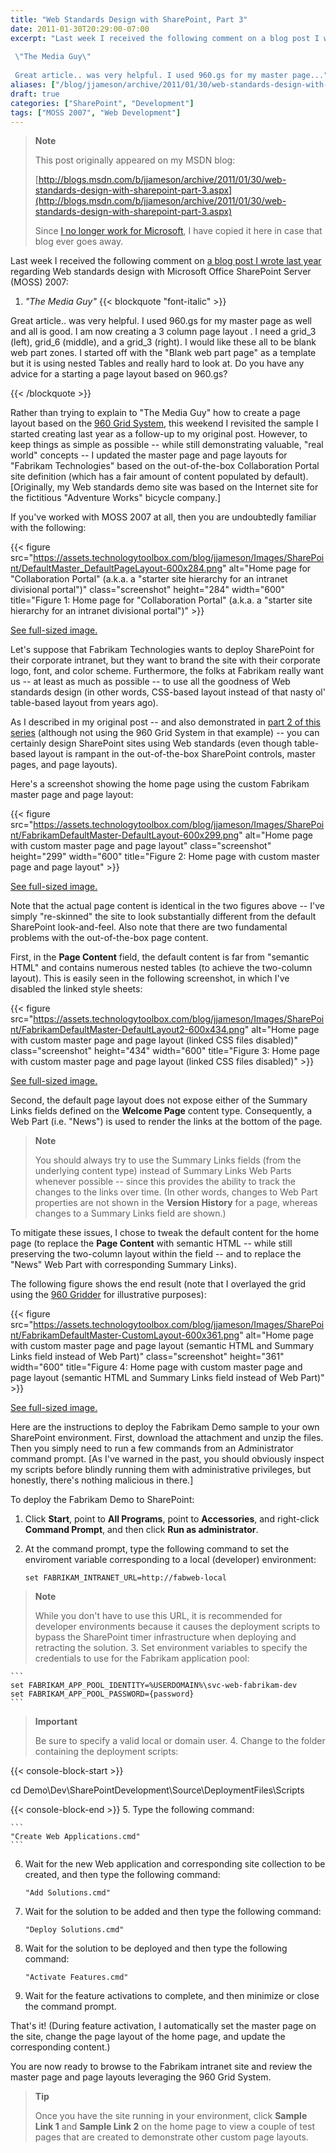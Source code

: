 ```yaml
---
title: "Web Standards Design with SharePoint, Part 3"
date: 2011-01-30T20:29:00-07:00
excerpt: "Last week I received the following comment on a blog post I wrote last year regarding Web standards design with Microsoft Office SharePoint Server (MOSS) 2007: 
 
 \"The Media Guy\" 
 
 Great article.. was very helpful. I used 960.gs for my master page..."
aliases: ["/blog/jjameson/archive/2011/01/30/web-standards-design-with-sharepoint-part-3.aspx"]
draft: true
categories: ["SharePoint", "Development"]
tags: ["MOSS 2007", "Web Development"]
---
```


> **Note**
>
> This post originally appeared on my MSDN blog:
>
> [http://blogs.msdn.com/b/jjameson/archive/2011/01/30/web-standards-design-with-sharepoint-part-3.aspx](http://blogs.msdn.com/b/jjameson/archive/2011/01/30/web-standards-design-with-sharepoint-part-3.aspx)
>
> Since [I no longer work for Microsoft](/blog/jjameson/2011/09/02/last-day-with-microsoft), I have copied it here in case that blog                 ever goes away.

Last week I received the following comment on [a blog post I wrote last year](/blog/jjameson/2010/01/30/web-standards-design-with-moss-2007-part-1) regarding Web standards design with Microsoft         Office SharePoint Server (MOSS) 2007:

1. <cite>"The Media Guy"</cite>
   {{< blockquote "font-italic" >}}

Great article.. was very helpful. I used 960.gs for my master page as well and all                     is good. I am now creating a 3 column page layout . I need a grid\_3 (left), grid\_6                     (middle), and a grid\_3 (right). I would like these all to be blank web part zones.                     I started off with the "Blank web part page" as a template but it is using nested                     Tables and really hard to look at. Do you have any advice for a starting a page                     layout based on 960.gs?

{{< /blockquote >}}

Rather than trying to explain to "The Media Guy" how to create a page layout based         on the [960 Grid System](http://960.gs/), this weekend I revisited the         sample I started creating last year as a follow-up to my original post. However,         to keep things as simple as possible -- while still demonstrating valuable, "real         world" concepts -- I updated the master page and page layouts for "Fabrikam Technologies"         based on the out-of-the-box Collaboration Portal site definition (which has a fair         amount of content populated by default). [Originally, my Web standards demo site         was based on the Internet site for the fictitious "Adventure Works" bicycle company.]

If you've worked with MOSS 2007 at all, then you are undoubtedly familiar with the         following:

{{< figure
src="https://assets.technologytoolbox.com/blog/jjameson/Images/SharePoint/DefaultMaster_DefaultPageLayout-600x284.png"
alt="Home page for \"Collaboration Portal\" (a.k.a. a \"starter site hierarchy for an intranet divisional portal\")"
class="screenshot"
height="284"
width="600"
title="Figure 1: Home page for \"Collaboration Portal\" (a.k.a. a \"starter site hierarchy for an intranet divisional portal\")" >}}

[See full-sized image.](https://assets.technologytoolbox.com/blog/jjameson/Images/SharePoint/DefaultMaster_DefaultPageLayout-1064x504.png)

Let's suppose that Fabrikam Technologies wants to deploy SharePoint for their corporate         intranet, but they want to brand the site with their corporate logo, font, and color         scheme. Furthermore, the folks at Fabrikam really want us -- at least as much as         possible -- to use all the goodness of Web standards design (in other words, CSS-based         layout instead of that nasty ol' table-based layout from years ago).

As I described in my original post -- and also demonstrated in [part 2 of this series](/blog/jjameson/2010/12/02/web-standards-design-with-sharepoint-part-2) (although not using the 960 Grid System in that example)         -- you can certainly design SharePoint sites using Web standards (even though table-based         layout is rampant in the out-of-the-box SharePoint controls, master pages, and page         layouts).

Here's a screenshot showing the home page using the custom Fabrikam master page         and page layout:

{{< figure
src="https://assets.technologytoolbox.com/blog/jjameson/Images/SharePoint/FabrikamDefaultMaster-DefaultLayout-600x299.png"
alt="Home page with custom master page and page layout"
class="screenshot"
height="299"
width="600"
title="Figure 2: Home page with custom master page and page layout" >}}

[See full-sized image.](https://assets.technologytoolbox.com/blog/jjameson/Images/SharePoint/FabrikamDefaultMaster-DefaultLayout-1062x530.png)

Note that the actual page content is identical in the two figures above -- I've         simply "re-skinned" the site to look substantially different from the default SharePoint         look-and-feel. Also note that there are two fundamental problems with the out-of-the-box         page content.

First, in the **Page Content** field, the default content is far from         "semantic HTML" and contains numerous nested tables (to achieve the two-column layout).         This is easily seen in the following screenshot, in which I've disabled the linked         style sheets:

{{< figure
src="https://assets.technologytoolbox.com/blog/jjameson/Images/SharePoint/FabrikamDefaultMaster-DefaultLayout2-600x434.png"
alt="Home page with custom master page and page layout (linked CSS files disabled)"
class="screenshot"
height="434"
width="600"
title="Figure 3: Home page with custom master page and page layout (linked CSS files disabled)" >}}

[See full-sized image.](https://assets.technologytoolbox.com/blog/jjameson/Images/SharePoint/FabrikamDefaultMaster-DefaultLayout2-1045x756.png)

Second, the default page layout does not expose either of the Summary Links fields         defined on the **Welcome Page** content type. Consequently, a Web Part         (i.e. "News") is used to render the links at the bottom of the page.

> **Note**
>
> You should always try to use the Summary Links fields (from the underlying content
> type) instead of Summary Links Web Parts whenever possible -- since this provides
> the ability to track the changes to the links over time. (In other words, changes
> to Web Part properties are not shown in the **Version History** for
> a page, whereas changes to a Summary Links field are shown.)

To mitigate these issues, I chose to tweak the default content for the home page         (to replace the **Page Content** with semantic HTML -- while still         preserving the two-column layout within the field -- and to replace the "News" Web         Part with corresponding Summary Links).

The following figure shows the end result (note that I overlayed the grid using         the [960 Gridder](http://gridder.andreehansson.se/) for illustrative         purposes):

{{< figure
src="https://assets.technologytoolbox.com/blog/jjameson/Images/SharePoint/FabrikamDefaultMaster-CustomLayout-600x361.png"
alt="Home page with custom master page and page layout (semantic HTML and Summary Links field instead of Web Part)"
class="screenshot"
height="361"
width="600"
title="Figure 4: Home page with custom master page and page layout (semantic HTML and Summary Links field instead of Web Part)" >}}

[See full-sized image.](https://assets.technologytoolbox.com/blog/jjameson/Images/SharePoint/FabrikamDefaultMaster-CustomLayout-1045x628.png)

Here are the instructions to deploy the Fabrikam Demo sample to your own SharePoint         environment. First, download the attachment and unzip the files. Then you simply         need to run a few commands from an Administrator command prompt. [As I've warned         in the past, you should obviously inspect my scripts before blindly running them         with administrative privileges, but honestly, there's nothing malicious in there.]

To deploy the Fabrikam Demo to SharePoint:

1. Click **Start**, point to **All Programs**, point to **Accessories**, and right-click **Command Prompt**, and then
   click **Run as administrator**.

2. At the command prompt, type the following command to set the enviroment variable
   corresponding to a local (developer) environment:
   
   ```
   set FABRIKAM_INTRANET_URL=http://fabweb-local
   ```

> **Note**
>
> While you don't have to use this URL, it is recommended for developer environments                     because it causes the deployment scripts to bypass the SharePoint timer infrastructure                     when deploying and retracting the solution.
> 3. Set environment variables to specify the credentials to use for the Fabrikam application
> pool:

    ```
    set FABRIKAM_APP_POOL_IDENTITY=%USERDOMAIN%\svc-web-fabrikam-dev
    set FABRIKAM_APP_POOL_PASSWORD={password}
    ```

> **Important**
>
> Be sure to specify a valid local or domain user.
> 4. Change to the folder containing the deployment scripts:

{{< console-block-start >}}

cd Demo\Dev\SharePointDevelopment\Source\DeploymentFiles\Scripts

{{< console-block-end >}}
5. Type the following command:

    ```
    "Create Web Applications.cmd"
    ```

6. Wait for the new Web application and corresponding site collection to be created,
   and then type the following command:
   
   ```
   "Add Solutions.cmd"
   ```

7. Wait for the solution to be added and then type the following command:
   
   ```
   "Deploy Solutions.cmd"
   ```

8. Wait for the solution to be deployed and then type the following command:
   
   ```
   "Activate Features.cmd"
   ```

9. Wait for the feature activations to complete, and then minimize or close the command
   prompt.

That's it! (During feature activation, I automatically set the master page on the         site, change the page layout of the home page, and update the corresponding content.)

You are now ready to browse to the Fabrikam intranet site and review the master         page and page layouts leveraging the 960 Grid System.

> **Tip**
>
> Once you have the site running in your environment, click **Sample Link 1**
> and **Sample Link 2** on the home page to view a couple of test pages
> that are created to demonstrate other custom page layouts.

